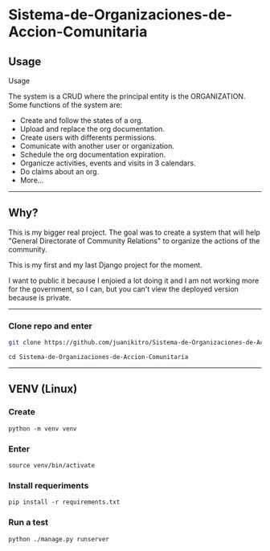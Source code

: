 # Sistema-de-Organizaciones-de-Accion-Comunitaria

## Usage

Usage

The system is a CRUD where the principal entity is the ORGANIZATION.
Some functions of the system are:
- Create and follow the states of a org.
- Upload and replace the org documentation.
- Create users with differents permissions.
- Comunicate with another user or organization.
- Schedule the org documentation expiration.
- Organicze activities, events and visits in 3 calendars.
- Do claims about an org.
- More...

---

## Why?

This is my bigger real project. The goal was to create a system that will help "General Directorate of Community Relations" to organize the actions of the community.

This is my first and my last Django project for the moment.

I want to public it because I enjoied a lot doing it and I am not working more for the government, so I can, but you can't view the deployed version because is private.

---

### Clone repo and enter

```bash
git clone https://github.com/juanikitro/Sistema-de-Organizaciones-de-Accion-Comunitaria.git
```

```
cd Sistema-de-Organizaciones-de-Accion-Comunitaria
```

---

## VENV (Linux)

### Create

```
python -m venv venv 
```

### Enter

```
source venv/bin/activate
```

### Install requeriments

```
pip install -r requirements.txt
```

### Run a test 

```
python ./manage.py runserver
```
